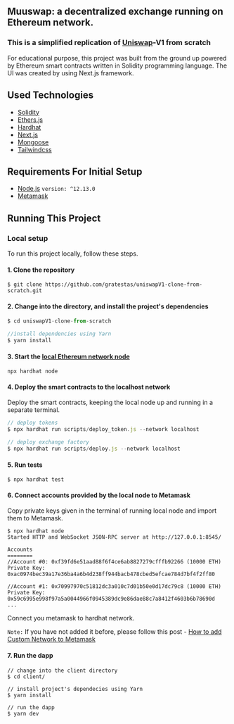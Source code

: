 ## Muuswap: a decentralized exchange running on Ethereum network.
### This is a simplified replication of [Uniswap](https://uniswap.org/)-V1 from scratch
For educational purpose, this project was built from the ground up powered by Ethereum smart contracts written in Solidity programming language. The UI was created by using Next.js framework.

## Used Technologies
* [Solidity](https://soliditylang.org/)
* [Ethers.js](https://docs.ethers.io/v5/) 
* [Hardhat](https://hardhat.org/) 
* [Next.js](https://nextjs.org/) 
* [Mongoose](https://mongoosejs.com/) 
* [Tailwindcss](https://tailwindcss.com/) 

## Requirements For Initial Setup
* [Node.js](https://nodejs.org/en/) `version: ^12.13.0`
* [Metamask](https://metamask.io/)

## Running This Project
### Local setup
To run this project locally, follow these steps.
#### 1. Clone the repository
```
$ git clone https://github.com/gratestas/uniswapV1-clone-from-scratch.git
```
#### 2. Change into the directory, and install the project's dependencies
```js
$ cd uniswapV1-clone-from-scratch

//install dependencies using Yarn
$ yarn install
```
#### 3. Start the [local Ethereum network node](https://hardhat.org/hardhat-network/)
```
npx hardhat node
```
#### 4. Deploy the smart contracts to the localhost network
Deploy the smart contracts, keeping the local node up and running in a separate terminal.
```js
// deploy tokens
$ npx hardhat run scripts/deploy_token.js --network localhost

// deploy exchange factory
$ npx hardhat run scripts/deploy.js --network localhost
```
#### 5. Run tests
```
$ npx hardhat test
```
#### 6. Connect accounts provided by the local node to Metamask
Copy private keys given in the terminal of running local node and import them to Metamask.
```solidity
$ npx hardhat node
Started HTTP and WebSocket JSON-RPC server at http://127.0.0.1:8545/

Accounts
========
//Account #0: 0xf39fd6e51aad88f6f4ce6ab8827279cfffb92266 (10000 ETH)
Private Key: 0xac0974bec39a17e36ba4a6b4d238ff944bacb478cbed5efcae784d7bf4f2ff80

//Account #1: 0x70997970c51812dc3a010c7d01b50e0d17dc79c8 (10000 ETH)
Private Key: 0x59c6995e998f97a5a0044966f0945389dc9e86dae88c7a8412f4603b6b78690d
...
```
Connect you metamask to hardhat network.

`Note:` If you have not added it before, please follow this post - [How to add Custom Network to Metamask](https://dev.to/afozbek/how-to-add-custom-network-to-metamask-l1n)

#### 7. Run the dapp
```
// change into the client directory 
$ cd client/

// install project's dependecies using Yarn
$ yarn install

// run the dapp
$ yarn dev
```
